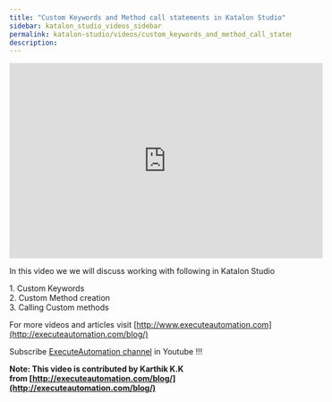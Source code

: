 ```yaml
---
title: "Custom Keywords and Method call statements in Katalon Studio"
sidebar: katalon_studio_videos_sidebar
permalink: katalon-studio/videos/custom_keywords_and_method_call_statements.html
description: 
---
```

<iframe src="https://www.youtube.com/embed/2zc2x1BcRMo?autoplay=1" width="560" height="349" frameborder="0" allowfullscreen="allowfullscreen">&nbsp;</iframe>

In this video we we will discuss working with following in Katalon Studio

1\. Custom Keywords  
2\. Custom Method creation  
3\. Calling Custom methods

For more videos and articles visit [http://www.executeautomation.com](http://executeautomation.com/blog/)

Subscribe [ExecuteAutomation channel](https://www.youtube.com/channel/UCO1aucBAJgFR8odzfXOZ5uw) in Youtube !!!

**Note: This video is contributed by Karthik K.K from [http://executeautomation.com/blog/](http://executeautomation.com/blog/)**